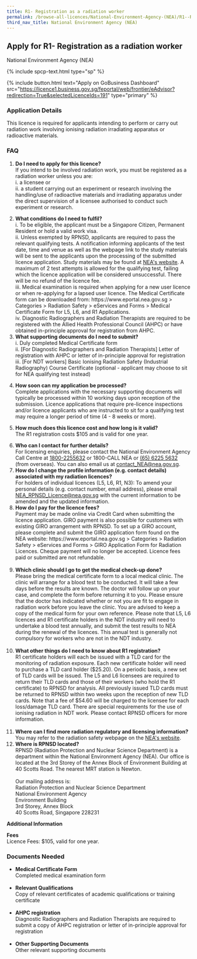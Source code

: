```yaml
---
title: R1- Registration as a radiation worker
permalink: /browse-all-licences/National-Environment-Agency-(NEA)/R1--Registration-as-a-radiation-worker
third_nav_title: National Environment Agency (NEA)
---
```


## Apply for R1- Registration as a radiation worker

National Environment Agency (NEA)

{% include spcp-text.html type="sp" %}

{% include button.html text="Apply on GoBusiness Dashboard" src="https://licence1.business.gov.sg/feportal/web/frontier/eAdvisor?redirection=True&selectedLicenceIds=191" type="primary" %}

### Application Details

<p>This licence is required for applicants intending to perform or carry out radiation work involving ionising radiation irradiating apparatus or radioactive materials.</p>
<h3>FAQ</h3>
<ol>
<li>
<p><strong>Do I need to apply for this licence?</strong><br />If you intend to be involved radiation work, you must be registered as a radiation worker unless you are:<br />i. a licensee or<br />ii. a student carrying out an experiment or research involving the handling/use of radioactive materials and irradiating apparatus under the direct supervision of a licensee authorised to conduct such experiment or research.</p>
</li>
<li><strong>What conditions do I need to fulfil?<br /></strong>i. To be eligible, the applicant must be a Singapore Citizen, Permanent Resident or hold a valid work visa.<br />ii. Unless exempted by RPNSD, applicants are required to pass the relevant qualifying tests. A notification informing applicants of the test date, time and venue as well as the webpage link to the study materials will be sent to the applicants upon the processing of the submitted licence application. Study materials may be found at <a href="http://www.nea.gov.sg/anti-pollution-radiation-protection/radiation-protection/radiation-protection-services" target="_blank" rel="noopener">NEA's website</a>.  A maximum of 2 test attempts is allowed for the qualifying test, failing which the licence application will be considered unsuccessful. There will be no refund of the licence fee.<br />iii. Medical examination is required when applying for a new user licence or when re-applying for a lapsed user licence. The Medical Certificate form can be downloaded from: https://www.eportal.nea.gov.sg > Categories > Radiation Safety > eServices and Forms > Medical Certificate Form for L5, L6, and R1 Applications.<br />iv. Diagnostic Radiographers and Radiation Therapists are required to be registered with the Allied Health Professional Council (AHPC) or have obtained in-principle approval for registration from AHPC.</li>
<li><strong>What supporting documents do I need to submit?</strong><br />i. Duly completed Medical Certificate form<br />ii. [For Diagnostic Radiographers and Radiation Therapists] Letter of registration with AHPC or letter of in-principle approval for registration<br />iii. [For NDT workers] Basic Ionising Radiation Safety (Industrial Radiography) Course Certificate (optional - applicant may choose to sit for NEA qualifying test instead)</li>
<li>
<p><strong>How soon can my application be processed?</strong><br />Complete applications with the necessary supporting documents will typically be processed within 10 working days upon reception of the submission. Licence applications that require pre-licence inspections and/or licence applicants who are instructed to sit for a qualifying test may require a longer period of time (4 - 8 weeks or more).</p>
</li>
<li>
<p><strong>How much does this licence cost and how long is it valid?</strong><br />The R1 registration costs $105 and is valid for one year.</p>
</li>
<li><strong>Who can I contact for further details?</strong><br />For licensing enquiries, please contact the National Environment Agency Call Centre at <a href="tel:18002255632" target="_blank" rel="noopener">1800-2255632</a> or 1800-CALL NEA or <a href="tel:6562255632" target="_blank" rel="noopener">(65) 6225 5632</a> (from overseas). You can also email us at <a href="mailto:contact_NEA@nea.gov.sg" target="_blank" rel="noopener">contact_NEA@nea.gov.sg</a>.<strong><br /></strong></li>
<li><strong>How do I change the profile information (e.g. contact details) associated with my radiation licences?</strong><br />For holders of individual licences (L5, L6, R1, N3): To amend your personal details (e.g. contact number, email address), please email <a href="mailto:NEA_RPNSD_Licence@nea.gov.sg" target="_blank" rel="noopener">NEA_RPNSD_Licence@nea.gov.sg</a> with the current information to be amended and the updated information.</li>
<li><strong>How do I pay for the licence fees?<br /></strong>Payment may be made online via Credit Card when submitting the licence application. GIRO payment is also possible for customers with existing GIRO arrangement with RPNSD. To set up a GIRO account, please complete and submit the GIRO application form found on the NEA website: https://www.eportal.nea.gov.sg > Categories > Radiation Safety > eServices and Forms > GIRO Application Form for Radiation Licences. Cheque payment will no longer be accepted. Licence fees paid or submitted are not refundable.<br /><br /></li>
<li><strong>Which clinic should I go to get the medical check-up done?<br /></strong>Please bring the medical certificate form to a local medical clinic. The clinic will arrange for a blood test to be conducted. It will take a few days before the results are known. The doctor will follow up on your case, and complete the form before returning it to you. Please ensure that the doctor has indicated whether or not you are fit to engage in radiation work before you leave the clinic. You are advised to keep a copy of the medical form for your own reference. Please note that L5, L6 licences and R1 certificate holders in the NDT industry will need to undertake a blood test annually, and submit the test results to NEA during the renewal of the licences. This annual test is generally not compulsory for workers who are not in the NDT industry.<br /><br /></li>
<li><strong>What other things do I need to know about R1 registration?<br /></strong>R1 certificate holders will each be issued with a TLD card for the monitoring of radiation exposure. Each new certificate holder will need to purchase a TLD card holder ($25.20). On a periodic basis, a new set of TLD cards will be issued. The L5 and L6 licensees are required to return their TLD cards and those of their workers (who hold the R1 certificate) to RPNSD for analysis. All previously issued TLD cards must be returned to RPNSD within two weeks upon the reception of new TLD cards. Note that a fee of $54.60 will be charged to the licensee for each loss/damage TLD card. There are special requirements for the use of ionising radiation in NDT work. Please contact RPNSD officers for more information.<strong><br /><br /></strong></li>
<li><strong>Where can I find more radiation regulatory and licensing information?</strong><br />You may refer to the radiation safety webpage on the <a href="https://www.nea.gov.sg/our-services/radiation-safety" target="_blank" rel="noopener">NEA's website</a>.</li>
<li><strong>Where is RPNSD located?<br /></strong>RPNSD (Radiation Protection and Nuclear Science Department) is a department within the National Environment Agency (NEA). Our office is located at the 3rd Storey of the Annex Block of Environment Building at 40 Scotts Road. The nearest MRT station is Newton.<br /><br />Our mailing address is:<br />Radiation Protection and Nuclear Science Department<br />National Environment Agency<br />Environment Building<br />3rd Storey, Annex Block<br />40 Scotts Road, Singapore 228231<strong><br /></strong></li>
</ol>

**Additional Information**

<p><strong>Fees</strong><br />Licence Fees: $105, valid for one year.</p>

### Documents Needed

<ul>
<li><strong>Medical Certificate Form</strong><br />Completed medical examination form<br /><br /></li>
<li><strong>Relevant Qualifications</strong><br />Copy of relevant certificates of academic qualifications or training certificate<br /><br /></li>
<li><strong>AHPC registration</strong><br />Diagnostic Radiographers and Radiation Therapists are required to submit a copy of AHPC registration or letter of in-principle approval for registration<br /><strong><br /></strong></li>
<li><strong>Other Supporting Documents</strong><br />Other relevant supporting documents</li>
</ul>

